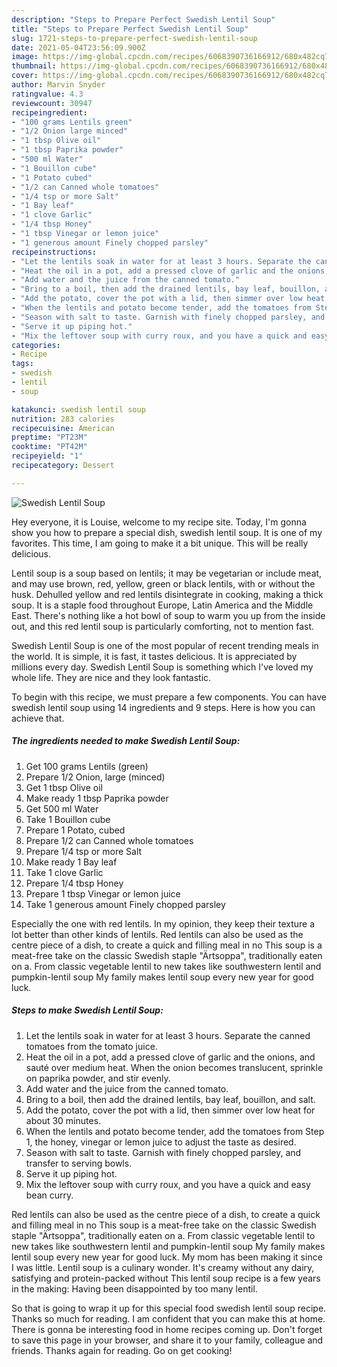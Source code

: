 ```yaml
---
description: "Steps to Prepare Perfect Swedish Lentil Soup"
title: "Steps to Prepare Perfect Swedish Lentil Soup"
slug: 1721-steps-to-prepare-perfect-swedish-lentil-soup
date: 2021-05-04T23:56:09.900Z
image: https://img-global.cpcdn.com/recipes/6068390736166912/680x482cq70/swedish-lentil-soup-recipe-main-photo.jpg
thumbnail: https://img-global.cpcdn.com/recipes/6068390736166912/680x482cq70/swedish-lentil-soup-recipe-main-photo.jpg
cover: https://img-global.cpcdn.com/recipes/6068390736166912/680x482cq70/swedish-lentil-soup-recipe-main-photo.jpg
author: Marvin Snyder
ratingvalue: 4.3
reviewcount: 30947
recipeingredient:
- "100 grams Lentils green"
- "1/2 Onion large minced"
- "1 tbsp Olive oil"
- "1 tbsp Paprika powder"
- "500 ml Water"
- "1 Bouillon cube"
- "1 Potato cubed"
- "1/2 can Canned whole tomatoes"
- "1/4 tsp or more Salt"
- "1 Bay leaf"
- "1 clove Garlic"
- "1/4 tbsp Honey"
- "1 tbsp Vinegar or lemon juice"
- "1 generous amount Finely chopped parsley"
recipeinstructions:
- "Let the lentils soak in water for at least 3 hours. Separate the canned tomatoes from the tomato juice."
- "Heat the oil in a pot, add a pressed clove of garlic and the onions, and sauté over medium heat. When the onion becomes translucent, sprinkle on paprika powder, and stir evenly."
- "Add water and the juice from the canned tomato."
- "Bring to a boil, then add the drained lentils, bay leaf, bouillon, and salt."
- "Add the potato, cover the pot with a lid, then simmer over low heat for about 30 minutes."
- "When the lentils and potato become tender, add the tomatoes from Step 1, the honey, vinegar or lemon juice to adjust the taste as desired."
- "Season with salt to taste. Garnish with finely chopped parsley, and transfer to serving bowls."
- "Serve it up piping hot."
- "Mix the leftover soup with curry roux, and you have a quick and easy bean curry."
categories:
- Recipe
tags:
- swedish
- lentil
- soup

katakunci: swedish lentil soup 
nutrition: 283 calories
recipecuisine: American
preptime: "PT23M"
cooktime: "PT42M"
recipeyield: "1"
recipecategory: Dessert

---
```



![Swedish Lentil Soup](https://img-global.cpcdn.com/recipes/6068390736166912/680x482cq70/swedish-lentil-soup-recipe-main-photo.jpg)

Hey everyone, it is Louise, welcome to my recipe site. Today, I'm gonna show you how to prepare a special dish, swedish lentil soup. It is one of my favorites. This time, I am going to make it a bit unique. This will be really delicious.

Lentil soup is a soup based on lentils; it may be vegetarian or include meat, and may use brown, red, yellow, green or black lentils, with or without the husk. Dehulled yellow and red lentils disintegrate in cooking, making a thick soup. It is a staple food throughout Europe, Latin America and the Middle East. There&#39;s nothing like a hot bowl of soup to warm you up from the inside out, and this red lentil soup is particularly comforting, not to mention fast.

Swedish Lentil Soup is one of the most popular of recent trending meals in the world. It is simple, it is fast, it tastes delicious. It is appreciated by millions every day. Swedish Lentil Soup is something which I've loved my whole life. They are nice and they look fantastic.


To begin with this recipe, we must prepare a few components. You can have swedish lentil soup using 14 ingredients and 9 steps. Here is how you can achieve that.

<!--inarticleads1-->

##### The ingredients needed to make Swedish Lentil Soup:

1. Get 100 grams Lentils (green)
1. Prepare 1/2 Onion, large (minced)
1. Get 1 tbsp Olive oil
1. Make ready 1 tbsp Paprika powder
1. Get 500 ml Water
1. Take 1 Bouillon cube
1. Prepare 1 Potato, cubed
1. Prepare 1/2 can Canned whole tomatoes
1. Prepare 1/4 tsp or more Salt
1. Make ready 1 Bay leaf
1. Take 1 clove Garlic
1. Prepare 1/4 tbsp Honey
1. Prepare 1 tbsp Vinegar or lemon juice
1. Take 1 generous amount Finely chopped parsley


Especially the one with red lentils. In my opinion, they keep their texture a lot better than other kinds of lentils. Red lentils can also be used as the centre piece of a dish, to create a quick and filling meal in no This soup is a meat-free take on the classic Swedish staple &#34;Ärtsoppa&#34;, traditionally eaten on a. From classic vegetable lentil to new takes like southwestern lentil and pumpkin-lentil soup My family makes lentil soup every new year for good luck. 

<!--inarticleads2-->

##### Steps to make Swedish Lentil Soup:

1. Let the lentils soak in water for at least 3 hours. Separate the canned tomatoes from the tomato juice.
1. Heat the oil in a pot, add a pressed clove of garlic and the onions, and sauté over medium heat. When the onion becomes translucent, sprinkle on paprika powder, and stir evenly.
1. Add water and the juice from the canned tomato.
1. Bring to a boil, then add the drained lentils, bay leaf, bouillon, and salt.
1. Add the potato, cover the pot with a lid, then simmer over low heat for about 30 minutes.
1. When the lentils and potato become tender, add the tomatoes from Step 1, the honey, vinegar or lemon juice to adjust the taste as desired.
1. Season with salt to taste. Garnish with finely chopped parsley, and transfer to serving bowls.
1. Serve it up piping hot.
1. Mix the leftover soup with curry roux, and you have a quick and easy bean curry.


Red lentils can also be used as the centre piece of a dish, to create a quick and filling meal in no This soup is a meat-free take on the classic Swedish staple &#34;Ärtsoppa&#34;, traditionally eaten on a. From classic vegetable lentil to new takes like southwestern lentil and pumpkin-lentil soup My family makes lentil soup every new year for good luck. My mom has been making it since I was little. Lentil soup is a culinary wonder. It&#39;s creamy without any dairy, satisfying and protein-packed without This lentil soup recipe is a few years in the making: Having been disappointed by too many lentil. 

So that is going to wrap it up for this special food swedish lentil soup recipe. Thanks so much for reading. I am confident that you can make this at home. There is gonna be interesting food in home recipes coming up. Don't forget to save this page in your browser, and share it to your family, colleague and friends. Thanks again for reading. Go on get cooking!
